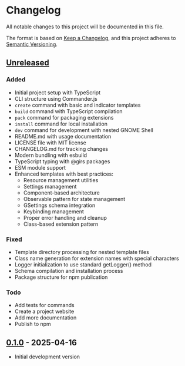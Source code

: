 # Changelog

All notable changes to this project will be documented in this file.

The format is based on [Keep a Changelog](https://keepachangelog.com/en/1.1.0/),
and this project adheres to [Semantic Versioning](https://semver.org/spec/v2.0.0.html).

## [Unreleased]

### Added
- Initial project setup with TypeScript
- CLI structure using Commander.js
- `create` command with basic and indicator templates
- `build` command with TypeScript compilation
- `pack` command for packaging extensions
- `install` command for local installation
- `dev` command for development with nested GNOME Shell
- README.md with usage documentation
- LICENSE file with MIT license
- CHANGELOG.md for tracking changes
- Modern bundling with esbuild
- TypeScript typing with @girs packages
- ESM module support
- Enhanced templates with best practices:
  - Resource management utilities
  - Settings management
  - Component-based architecture
  - Observable pattern for state management
  - GSettings schema integration
  - Keybinding management
  - Proper error handling and cleanup
  - Class-based extension pattern

### Fixed
- Template directory processing for nested template files
- Class name generation for extension names with special characters
- Logger initialization to use standard getLogger() method
- Schema compilation and installation process
- Package structure for npm publication

### Todo
- Add tests for commands
- Create a project website
- Add more documentation
- Publish to npm

## [0.1.0] - 2025-04-16
- Initial development version

[Unreleased]: https://github.com/angelsen/gnome-ext/compare/v0.1.0...HEAD
[0.1.0]: https://github.com/angelsen/gnome-ext/releases/tag/v0.1.0